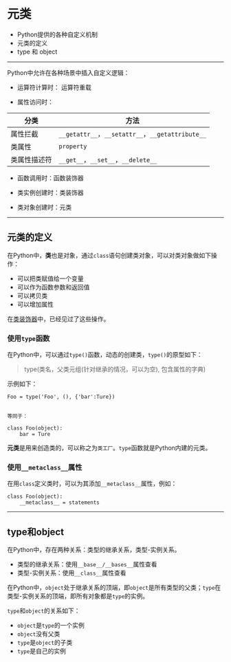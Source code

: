 # 元类

+ Python提供的各种自定义机制
+ 元类的定义
+ type 和 object

--------------------------------------------------------------------------------
Python中允许在各种场景中插入自定义逻辑：

+ 运算符计算时： 运算符重载

+ 属性访问时：

|分类		  |方法 |
|-------------|-------------------------------------------------|
|属性拦截     |`__getattr__`，`__setattr__`，`__getattribute__` |
|类属性       |`property`										|
|类属性描述符 |`__get__`，`__set__`，`__delete__`				|

+ 函数调用时：函数装饰器

+ 类实例创建时：类装饰器

+ 类对象创建时：元类

--------------------------------------------------------------------------------
## 元类的定义
在Python中，**类**也是对象，通过``class``语句创建类对象，可以对类对象做如下操作：

+ 可以把类赋值给一个变量
+ 可以作为函数参数和返回值
+ 可以拷贝类
+ 可以增加属性

在[类装饰器](decorator.md)中，已经见过了这些操作。


### 使用`type`函数

在Python中，可以通过`type()`函数，动态的创建类，`type()`的原型如下：

> type(类名，父类元组(针对继承的情况，可以为空), 包含属性的字典)

示例如下：

```
Foo = type('Foo', (), {'bar':Ture})


等同于：

class Foo(object):
	bar = Ture

```

**元类**是用来创造类的，可以称之为`类工厂`。`type`函数就是Python内建的元类。


### 使用`__metaclass__`属性

在用`class`定义类时，可以为其添加`__metaclass__`属性，例如：

```
class Foo(object):
	__metaclass__ = statements
```

--------------------------------------------------------------------------------
## type和object

在Python中，存在两种关系：类型的继承关系，类型-实例关系。

+ 类型的继承关系：使用`__base__/__bases__`属性查看
+ 类型-实例关系：使用`__class__`属性查看

在Python中，`object`处于继承关系的顶端，即`object`是所有类型的父类；`type`在类型-实例关系的顶端，即所有对象都是`type`的实例。

`type`和`object`的关系如下：

+ `object`是`type`的一个实例
+ `object`没有父类
+ `type`是`object`的子类
+ `type`是自己的实例

